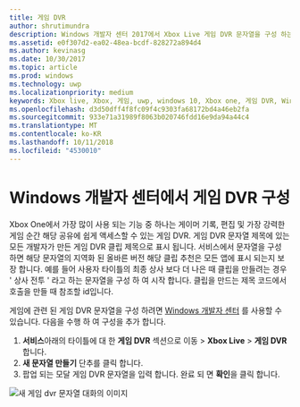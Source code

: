 ```yaml
---
title: 게임 DVR
author: shrutimundra
description: Windows 개발자 센터 2017에서 Xbox Live 게임 DVR 문자열을 구성 하는 방법을 알아봅니다
ms.assetid: e0f307d2-ea02-48ea-bcdf-828272a894d4
ms.author: kevinasg
ms.date: 10/30/2017
ms.topic: article
ms.prod: windows
ms.technology: uwp
ms.localizationpriority: medium
keywords: Xbox live, Xbox, 게임, uwp, windows 10, Xbox one, 게임 DVR, Windows 개발자 센터
ms.openlocfilehash: d3d50dff4f8fc09f4c9303fa68172bd4a46eb2fa
ms.sourcegitcommit: 933e71a31989f8063b020746fdd16e9da94a44c4
ms.translationtype: MT
ms.contentlocale: ko-KR
ms.lasthandoff: 10/11/2018
ms.locfileid: "4530010"
---
```

# <a name="configuring-game-dvr-on-windows-dev-center"></a>Windows 개발자 센터에서 게임 DVR 구성

Xbox One에서 가장 많이 사용 되는 기능 중 하나는 게이머 기록, 편집 및 가장 강력한 게임 순간 해당 공유에 쉽게 액세스할 수 있는 게임 DVR. 게임 DVR 문자열 제목에 있는 모든 개발자가 만든 게임 DVR 클립 제목으로 표시 됩니다. 서비스에서 문자열을 구성 하면 해당 문자열의 지역화 된 올바른 버전 해당 클립 추천은 모든 앱에 표시 되는지 보장 합니다. 예를 들어 사용자 타이틀의 최종 상사 보다 더 나은 때 클립을 만들려는 경우 ' 상사 전투 ' 라고 하는 문자열을 구성 하 여 시작 합니다. 클립을 만드는 제목 코드에서 호출을 만들 때 참조할 id입니다.

게임에 관련 된 게임 DVR 문자열을 구성 하려면 [Windows 개발자 센터](https://developer.microsoft.com/dashboard) 를 사용할 수 있습니다. 다음을 수행 하 여 구성을 추가 합니다.

1. **서비스**아래의 타이틀에 대 한 **게임 DVR** 섹션으로 이동 > **Xbox Live** > **게임 DVR**합니다.
2. **새 문자열 만들기** 단추를 클릭 합니다.
3. 팝업 되는 모달 게임 DVR 문자열을 입력 합니다. 완료 되 면 **확인**을 클릭 합니다.

![새 게임 dvr 문자열 대화의 이미지](../../images/dev-center/game-dvr/game-dvr-1.png)
